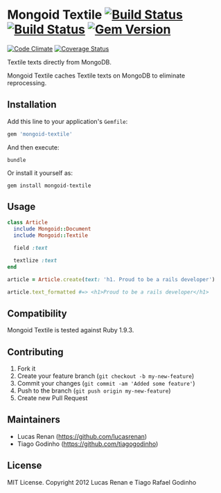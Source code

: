 # Mongoid Textile [![Build Status](https://secure.travis-ci.org/tiagogodinho/mongoid-textile.png)](http://travis-ci.org/tiagogodinho/mongoid-textile) [![Build Status](https://gemnasium.com/tiagogodinho/mongoid-textile.png)](http://gemnasium.com/tiagogodinho/mongoid-textile) [![Gem Version](https://badge.fury.io/rb/mongoid-textile.png)](http://badge.fury.io/rb/mongoid-textile)

[![Code Climate](https://codeclimate.com/github/tiagogodinho/mongoid-textile.png)](https://codeclimate.com/github/tiagogodinho/mongoid-textile)  [![Coverage Status](https://coveralls.io/repos/tiagogodinho/mongoid-textile/badge.png?branch=master)](https://coveralls.io/r/tiagogodinho/mongoid-textile)

Textile texts directly from MongoDB.

Mongoid Textile caches Textile texts on MongoDB to eliminate reprocessing.

## Installation

Add this line to your application's `Gemfile`:

``` ruby
gem 'mongoid-textile'
```

And then execute:

``` terminal
bundle
```

Or install it yourself as:

``` terminal
gem install mongoid-textile
```

## Usage

``` ruby
class Article
  include Mongoid::Document
  include Mongoid::Textile

  field :text

  textlize :text
end

article = Article.create(text: 'h1. Proud to be a rails developer')

article.text_formatted #=> <h1>Proud to be a rails developer</h1>
```

## Compatibility

Mongoid Textile is tested against Ruby 1.9.3.

## Contributing

1. Fork it
2. Create your feature branch (`git checkout -b my-new-feature`)
3. Commit your changes (`git commit -am 'Added some feature'`)
4. Push to the branch (`git push origin my-new-feature`)
5. Create new Pull Request

## Maintainers

* Lucas Renan (https://github.com/lucasrenan)
* Tiago Godinho (https://github.com/tiagogodinho)

## License

MIT License. Copyright 2012 Lucas Renan e Tiago Rafael Godinho
